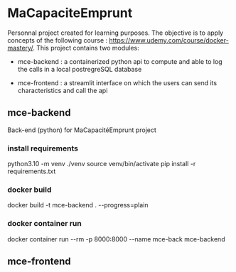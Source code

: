 # MaCapaciteEmprunt

Personnal project created for learning purposes. The objective is to apply concepts of the following course : https://www.udemy.com/course/docker-mastery/. This project contains two modules:

* mce-backend : a containerized python api to compute and able to log the calls in a local postregreSQL database

* mce-frontend : a streamlit interface on which the users can send its characteristics and call the api

## mce-backend

Back-end (python) for MaCapacitéEmprunt project

### install requirements

python3.10 -m venv ./venv
source venv/bin/activate
pip install -r requirements.txt

### docker build

docker build -t mce-backend . --progress=plain

### docker container run 

docker container run --rm -p 8000:8000 --name mce-back mce-backend

## mce-frontend